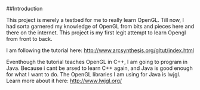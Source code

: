 ##Introduction

This project is merely a testbed for me to really learn OpenGL. Till now, I had sorta garnered my knowledge of OpenGL from bits and pieces here and there on the internet. This project is my first legit attempt to learn Opengl from front to back.

I am following the tutorial here: <http://www.arcsynthesis.org/gltut/index.html>

Eventhough the tutorial teaches OpenGL in C++, I am going to program in Java. Because i cant be arsed to learn C++ again, and Java is good enough for what I want to do. The OpenGL libraries I am using for Java is lwjgl. Learn more about it here: <http://www.lwjgl.org/>
